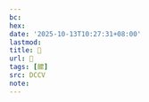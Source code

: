 ```yaml
---
bc:
hex:
date: '2025-10-13T10:27:31+08:00'
lastmod:
title: 􅎟
url: 􅎟
tags: [䭧]
src: DCCV
note:
---
```

